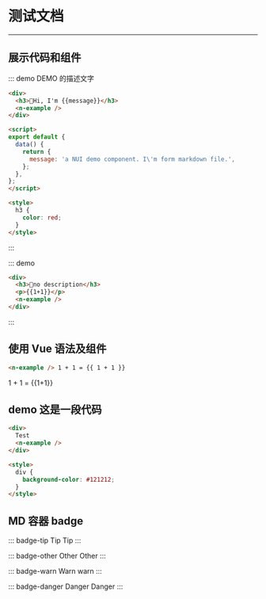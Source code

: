 # 测试文档

---

## 展示代码和组件

::: demo DEMO 的描述文字

```html
<div>
  <h3>🎉Hi, I'm {{message}}</h3>
  <n-example />
</div>

<script>
export default {
  data() {
    return {
      message: 'a NUI demo component. I\'m form markdown file.',
    };
  },
};
</script>

<style>
  h3 {
    color: red;
  }
</style>
```

:::

::: demo

```html
<div>
  <h3>🎉no description</h3>
  <p>{{1+1}}</p>
  <n-example />
</div>
```

:::

## 使用 Vue 语法及组件

```html
<n-example /> 1 + 1 = {{ 1 + 1 }}
```

<n-example/>
1 + 1 = {{1+1}}

## demo 这是一段代码

```html
<div>
  Test
  <n-example />
</div>

<style>
  div {
    background-color: #121212;
  }
</style>
```

## MD 容器 badge

::: badge-tip Tip
Tip
:::

::: badge-other Other
Other
:::

::: badge-warn Warn
warn
:::

::: badge-danger Danger
Danger
:::
